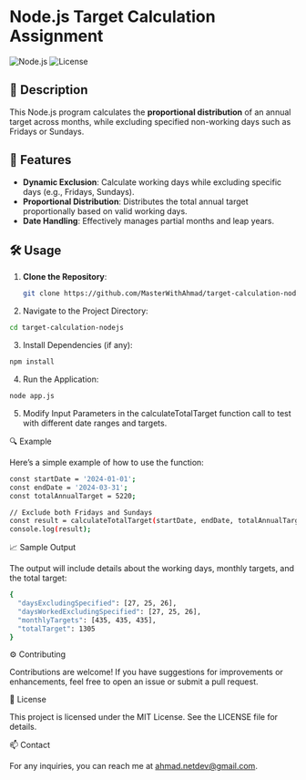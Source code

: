 # Node.js Target Calculation Assignment

![Node.js](https://img.shields.io/badge/Node.js-v16.0.0-green) ![License](https://img.shields.io/badge/license-MIT-blue)

## 📖 Description
This Node.js program calculates the **proportional distribution** of an annual target across months, while excluding specified non-working days such as Fridays or Sundays.

## 🚀 Features
- **Dynamic Exclusion**: Calculate working days while excluding specific days (e.g., Fridays, Sundays).
- **Proportional Distribution**: Distributes the total annual target proportionally based on valid working days.
- **Date Handling**: Effectively manages partial months and leap years.

## 🛠️ Usage
1. **Clone the Repository**:
   ```bash
   git clone https://github.com/MasterWithAhmad/target-calculation-nodejs.git

2. Navigate to the Project Directory:
```bash
cd target-calculation-nodejs
```

3. Install Dependencies (if any):
```bash
npm install
```

4. Run the Application:
```bash
node app.js
```

5. Modify Input Parameters in the calculateTotalTarget function call to test with different date ranges and targets.



🔍 Example

Here’s a simple example of how to use the function:
```bash
const startDate = '2024-01-01';
const endDate = '2024-03-31';
const totalAnnualTarget = 5220;

// Exclude both Fridays and Sundays
const result = calculateTotalTarget(startDate, endDate, totalAnnualTarget, [0, 5]); // 0 = Sunday, 5 = Friday
console.log(result);
```
📈 Sample Output

The output will include details about the working days, monthly targets, and the total target:
```bash
{
  "daysExcludingSpecified": [27, 25, 26],
  "daysWorkedExcludingSpecified": [27, 25, 26],
  "monthlyTargets": [435, 435, 435],
  "totalTarget": 1305
}
```
⚙️ Contributing

Contributions are welcome! If you have suggestions for improvements or enhancements, feel free to open an issue or submit a pull request.

📄 License

This project is licensed under the MIT License. See the LICENSE file for details.

📫 Contact

For any inquiries, you can reach me at ahmad.netdev@gmail.com.
